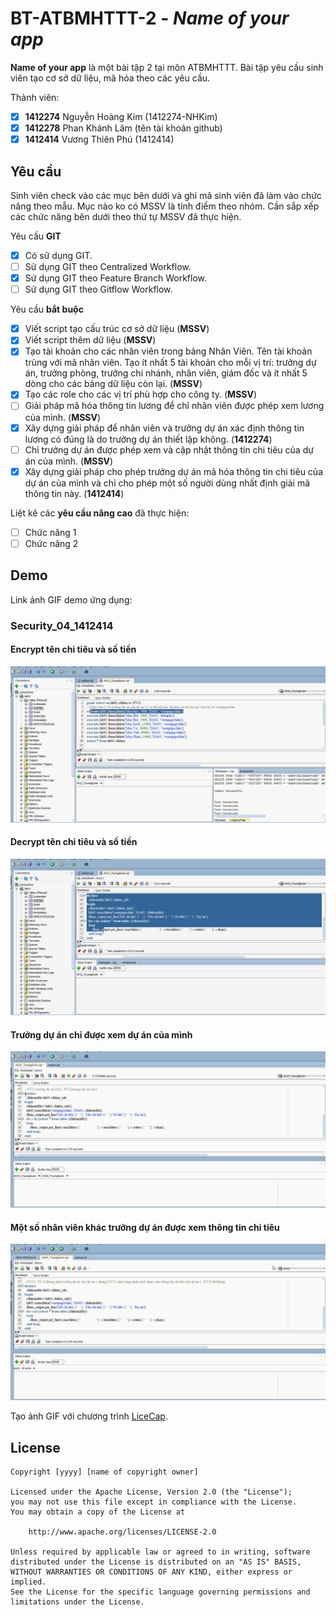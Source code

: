 ﻿# BT-ATBMHTTT-2 - *Name of your app*

**Name of your app** là một bài tập 2 tại môn ATBMHTTT. Bài tập yêu cầu sinh viên tạo cơ sở dữ liệu, mã hóa theo các yêu cầu.

Thành viên:
* [x] **1412274** Nguyễn Hoàng Kim (1412274-NHKim)
* [x] **1412278** Phan Khánh Lâm (tên tài khoản github)
* [x] **1412414** Vương Thiên Phú (1412414)

## Yêu cầu

Sinh viên check vào các mục bên dưới và ghi mã sinh viên đã làm vào chức năng theo mẫu. Mục nào ko có MSSV là tính điểm theo nhóm. Cần sắp xếp các chức năng bên dưới theo thứ tự MSSV đã thực hiện.

Yêu cầu **GIT**
* [x] Có sử dụng GIT.
* [ ] Sử dụng GIT theo Centralized Workflow.
* [x] Sử dụng GIT theo Feature Branch Workflow.
* [ ] Sử dụng GIT theo Gitflow Workflow.

Yêu cầu **bắt buộc**
* [x] Viết script tạo cấu trúc cơ sở dữ liệu (**MSSV**)
* [x] Viết script thêm dữ liệu (**MSSV**)
* [x] Tạo tài khoản cho các nhân viên trong bảng Nhân Viên. Tên tài khoản trùng với mã nhân viên. Tạo ít nhất 5 tài khoản cho mỗi vị trí: trưởng dự án, trưởng phòng, trưởng chi nhánh, nhân viên, giám đốc và ít nhất 5 dòng cho các bảng dữ liệu còn lại. (**MSSV**)
* [x] Tạo các role cho các vị trí phù hợp cho công ty. (**MSSV**)
* [ ] Giải pháp mã hóa thông tin lương để chỉ nhân viên được phép xem lương của mình. (**MSSV**)
* [x] Xây dựng giải pháp để nhân viên và trưởng dự án xác định thông tin lương có đúng là do trưởng dự án thiết lập không. (**1412274**)
* [ ] Chỉ trưởng dự án được phép xem và cập nhật thông tin chi tiêu của dự án của mình. (**MSSV**)
* [x] Xây dựng giải pháp cho phép trưởng dự án mã hóa thông tin chi tiêu của dự án của mình và chỉ cho phép một số người dùng nhất định giải mã thông tin này. (**1412414**)

Liệt kê các **yêu cầu nâng cao** đã thực hiện:
* [ ] Chức năng 1
* [ ] Chức năng 2

## Demo

Link ảnh GIF demo ứng dụng:
### Security_04_1412414
#### Encrypt tên chi tiêu và số tiền
![Video Walkthrough](https://github.com/ATBMHTTT-2017/lab02-1412274-1412278-1412414/blob/security_04_1412414/demo/MaHoa.gif)
#### Decrypt tên chi tiêu và số tiền
![Video Walkthrough](https://github.com/ATBMHTTT-2017/lab02-1412274-1412278-1412414/blob/security_04_1412414/demo/GiaiMa.gif)
#### Trưởng dự án chỉ được xem dự án của mình
![Video Walkthrough](https://github.com/ATBMHTTT-2017/lab02-1412274-1412278-1412414/blob/security_04_1412414/demo/TruongDAXemDACuaMinh.gif)
#### Một số nhân viên khác trưởng dự án được xem thông tin chi tiêu
![Video Walkthrough](https://github.com/ATBMHTTT-2017/lab02-1412274-1412278-1412414/blob/security_04_1412414/demo/MotSoNhanVienDuocXem.gif)

Tạo ảnh GIF với chương trình [LiceCap](http://www.cockos.com/licecap/).


## License

    Copyright [yyyy] [name of copyright owner]

    Licensed under the Apache License, Version 2.0 (the "License");
    you may not use this file except in compliance with the License.
    You may obtain a copy of the License at

        http://www.apache.org/licenses/LICENSE-2.0

    Unless required by applicable law or agreed to in writing, software
    distributed under the License is distributed on an "AS IS" BASIS,
    WITHOUT WARRANTIES OR CONDITIONS OF ANY KIND, either express or implied.
    See the License for the specific language governing permissions and
    limitations under the License.
